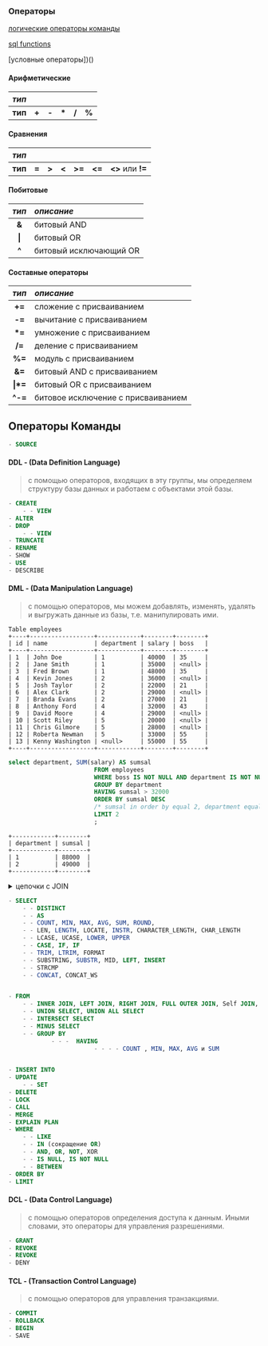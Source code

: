 
### Операторы


[логические операторы команды](https://gb.ru/blog/operatory-sql/)

[sql functions](https://unetway.com/tutorial/sql-funkcii)

[условные операторы])()


#### Арифметические

|   **_тип_** |     |     |      |     |     |
| :---------  |:---:|:---:|:----:|:---:|:---:|
|   **тип**   |**+**|**-**|**\***|**/**|**%**|


#### Сравнения

|   **_тип_** |       |       |       |       |       |                  |
| :---------  |:-----:|:-----:|:-----:|:-----:|:-----:|:----------------:|
|   **тип**   | **=** | **>** | **<** |**>=** |**<=** |**<>** или **!=** |


#### Побитовые

|   **_тип_**    | **_описание_** |
| :------------: | :--------------|
|   **&**        | битовый AND              |
|   **&#124;**   | битовый OR               |
|   **^**        | битовый исключающий OR   |

#### Составные операторы

|   **_тип_**    | **_описание_** |
| :------------: | :--------------|
|   **+=**        | сложение с присваиванием                |
|   **-=**        | вычитание с присваиванием               |
|   **\*=**       | умножение с присваиванием               |
|   **/=**        | деление с присваиванием                 |
|   **%=**        | модуль с присваиванием                  |
|   **&=**        | битовый AND с присваиванием             |
|   **&#124;\*=** | битовый OR с присваиванием              |
|   **^-=**       | битовое исключение с присваиванием      |

## Операторы Команды

```sql
- SOURCE
```

#### DDL - (Data Definition Language)
>  c помощью операторов, входящих в эту группы, мы определяем структуру базы данных и работаем с объектами этой базы.

```sql
- CREATE
    - - VIEW
- ALTER
- DROP
    - - VIEW
- TRUNCATE
- RENAME 
- SHOW
- USE
- DESCRIBE
```



#### DML - (Data Manipulation Language)
>  c помощью операторов, мы можем добавлять, изменять, удалять и выгружать данные из базы, т.е. манипулировать ими.


```
Table employees
+----+------------------+------------+--------+--------+
| id | name             | department | salary | boss   |
+----+------------------+------------+--------+--------+
| 1  | John Doe         | 1          | 40000  | 35     |
| 2  | Jane Smith       | 1          | 35000  | <null> |
| 3  | Fred Brown       | 1          | 48000  | 35     |
| 4  | Kevin Jones      | 2          | 36000  | <null> |
| 5  | Josh Taylor      | 2          | 22000  | 21     |
| 6  | Alex Clark       | 2          | 29000  | <null> |
| 7  | Branda Evans     | 2          | 27000  | 21     |
| 8  | Anthony Ford     | 4          | 32000  | 43     |
| 9  | David Moore      | 4          | 29000  | <null> |
| 10 | Scott Riley      | 5          | 20000  | <null> |
| 11 | Chris Gilmore    | 5          | 28000  | <null> |
| 12 | Roberta Newman   | 5          | 33000  | 55     |
| 13 | Kenny Washington | <null>     | 55000  | 55     |
+----+------------------+------------+--------+--------+

```

```sql
select department, SUM(salary) AS sumsal
                        FROM employees
                        WHERE boss IS NOT NULL AND department IS NOT NULL
                        GROUP BY department
                        HAVING sumsal > 32000
                        ORDER BY sumsal DESC
                        /* sumsal in order by equal 2, department equal 1, 3 not exist  */
                        LIMIT 2
                        ;
```

```
+------------+--------+
| department | sumsal |
+------------+--------+
| 1          | 88000  |
| 2          | 49000  |
+------------+--------+
```


<d>
    <details>
        <summary> цепочки с JOIN </summary>

```sql
--# Возможная цепока c join cross
--# получить все возможные комбинации записей из двух таблиц
FULL JOIN table2
SELECT * FROM table1 CROSS JOIN table2;
```        

```sql
SELECT table1.column_name, table1.salary, table1.column_name_N, table2.column_name, table2.name
/* не обязательно AS делать, но лучше чтобы поменять название выводимого столбца (вместо name -> new_column_name */
AS new_name_column
FROM table1
```
```sql
--# Возможная цепочка c join inner
--# Выводит только совпадающие по условию ON результаты, без ON выведет все
INNER JOIN table2
ON table1.new_name_column = table2.id;
```
```sql
--# Возможная цепока c join left
--# Выводит еще и пустые значения из table2
LEFT JOIN table2
ON table1.new_name_column = table2.id;
```
```sql
--# Возможная цепока c join right
--# Выводит еще и пустые значения из table1
RIGHT JOIN table2
ON table1.new_name_column = table2.id;
```
```sql
--# Возможная цепока c join full
--# Выводит еще и все пустые значения из table1 и table2
FULL JOIN table2
ON table1.new_name_column = table2.id;
```

</details>
</d>

```sql
- SELECT
    - - DISTINCT
    - - AS
    - - COUNT, MIN, MAX, AVG, SUM, ROUND, 
    - - LEN, LENGTH, LOCATE, INSTR, CHARACTER_LENGTH, CHAR_LENGTH
    - - LCASE, UCASE, LOWER, UPPER
    - - CASE, IF, IF
    - - TRIM, LTRIM, FORMAT
    - - SUBSTRING, SUBSTR, MID, LEFT, INSERT
    - - STRCMP
    - - CONCAT, CONCAT_WS


- FROM
    - - INNER JOIN, LEFT JOIN, RIGHT JOIN, FULL OUTER JOIN, Self JOIN, CROSS JOIN
    - - UNION SELECT, UNION ALL SELECT
    - - INTERSECT SELECT
    - - MINUS SELECT
    - - GROUP BY
            - - -  HAVING
                        - - - - COUNT , MIN, MAX, AVG и SUM


- INSERT INTO
- UPDATE
    - - SET
- DELETE 
- LOCK 
- CALL
- MERGE
- EXPLAIN PLAN
- WHERE
    - - LIKE
    - - IN (сокращение OR)
    - - AND, OR, NOT, XOR
    - - IS NULL, IS NOT NULL
    - - BETWEEN
- ORDER BY
- LIMIT     

```

#### DCL - (Data Control Language)
>  c помощью операторов определения доступа к данным. Иными словами, это операторы для управления разрешениями.

```sql
- GRANT  
- REVOKE 
- REVOKE  
- DENY
```

#### TCL - (Transaction Control Language)
>  c помощью операторов для управления транзакциями.

```sql
- COMMIT
- ROLLBACK
- BEGIN
- SAVE
```

